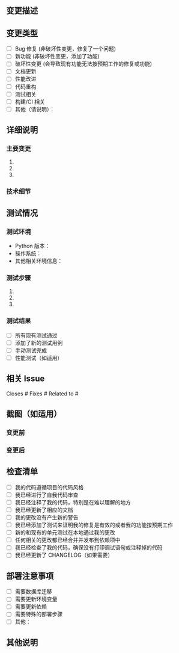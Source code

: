 ## 变更描述
<!-- 简要描述这个 PR 的目的和所做的更改 -->

## 变更类型
<!-- 请勾选相关的选项 -->
- [ ] Bug 修复 (非破坏性变更，修复了一个问题)
- [ ] 新功能 (非破坏性变更，添加了功能)
- [ ] 破坏性变更 (会导致现有功能无法按预期工作的修复或功能)
- [ ] 文档更新
- [ ] 性能改进
- [ ] 代码重构
- [ ] 测试相关
- [ ] 构建/CI 相关
- [ ] 其他（请说明）：

## 详细说明
<!-- 提供更详细的变更说明，包括实现方法和设计决策 -->

### 主要变更
1. 
2. 
3. 

### 技术细节
<!-- 如果有重要的技术实现细节，请在这里说明 -->

## 测试情况
<!-- 描述您为验证更改所运行的测试 -->

### 测试环境
- Python 版本：
- 操作系统：
- 其他相关环境信息：

### 测试步骤
1. 
2. 
3. 

### 测试结果
- [ ] 所有现有测试通过
- [ ] 添加了新的测试用例
- [ ] 手动测试完成
- [ ] 性能测试（如适用）

## 相关 Issue
<!-- 链接相关的 Issue -->
Closes #
Fixes #
Related to #

## 截图（如适用）
<!-- 如果有 UI 变更，请添加前后对比截图 -->

### 变更前
<!-- 添加截图 -->

### 变更后
<!-- 添加截图 -->

## 检查清单
<!-- 在提交 PR 之前，请确保完成以下事项 -->

- [ ] 我的代码遵循项目的代码风格
- [ ] 我已经进行了自我代码审查
- [ ] 我已经注释了我的代码，特别是在难以理解的地方
- [ ] 我已经更新了相应的文档
- [ ] 我的更改没有产生新的警告
- [ ] 我已经添加了测试来证明我的修复是有效的或者我的功能按预期工作
- [ ] 新的和现有的单元测试在本地通过我的更改
- [ ] 任何相关的更改都已经合并并发布到依赖项中
- [ ] 我已经检查了我的代码，确保没有打印调试语句或注释掉的代码
- [ ] 我已经更新了 CHANGELOG（如果需要）

## 部署注意事项
<!-- 描述部署这个 PR 时需要注意的事项 -->
- [ ] 需要数据库迁移
- [ ] 需要更新环境变量
- [ ] 需要更新依赖
- [ ] 需要特殊的部署步骤
- [ ] 其他：

## 其他说明
<!-- 添加任何其他需要审查者了解的信息 -->